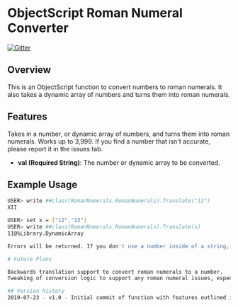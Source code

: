 # ObjectScript Roman Numeral Converter

[![Gitter](https://img.shields.io/badge/Available%20on-Intersystems%20Open%20Exchange-00b2a9.svg)](https://openexchange.intersystems.com)

## Overview

This is an ObjectScript function to convert numbers to roman numerals. It also takes a dynamic array of numbers and turns them into roman numerals.

## Features

Takes in a number, or dynamic array of numbers, and turns them into roman numerals. Works up to 3,999. If you find a number that isn't accurate, please report it in the issues tab.

* **val (Required String)**: The number or dynamic array to be converted.

## Example Usage
```sh
USER> write ##class(RomanNumerals.RomanNumerals).Translate("12")
XII

USER> set x = ["12","13"]
USER> write ##class(RomanNumerals.RomanNumerals).Translate(x)
11@%Library.DynamicArray

Errors will be returned. If you don't use a number inside of a string, it won't respond with anything.

# Future Plans

Backwards translation support to convert roman numerals to a number.
Tweaking of conversion logic to support any roman numeral issues, especially over 3,999.

## Version history
2019-07-23 - v1.0 - Initial commit of function with features outlined in description
